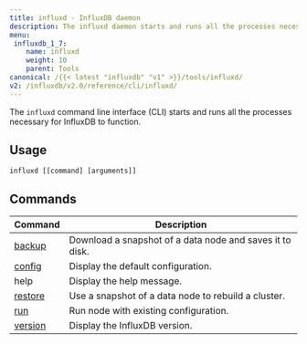 ```yaml
---
title: influxd - InfluxDB daemon
description: The influxd daemon starts and runs all the processes necessary for InfluxDB to function.
menu:
 influxdb_1_7:
    name: influxd
    weight: 10
    parent: Tools
canonical: /{{< latest "influxdb" "v1" >}}/tools/influxd/
v2: /influxdb/v2.0/reference/cli/influxd/
---
```


The `influxd` command line interface (CLI) starts and runs all the processes necessary for InfluxDB to function.

## Usage

```
influxd [[command] [arguments]]
```

## Commands
| Command                                               | Description                                              |
|-------------------------------------------------------|----------------------------------------------------------|
| [backup](/influxdb/v1.7/tools/influxd-cli/backup)   | Download a snapshot of a data node and saves it to disk. |
| [config](/influxdb/v1.7/tools/influxd-cli/config)   | Display the default configuration.                       |
| help                                                  | Display the help message.                                |
| [restore](/influxdb/v1.7/tools/influxd-cli/restore) | Use a snapshot of a data node to rebuild a cluster.      |
| [run](/influxdb/v1.7/tools/influxd-cli/run)         | Run node with existing configuration.                    |
| [version](/influxdb/v1.7/tools/influxd-cli/version) | Display the InfluxDB version.                            |
